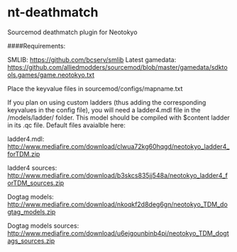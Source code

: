 # nt-deathmatch
Sourcemod deathmatch plugin for Neotokyo


####Requirements:

SMLIB: https://github.com/bcserv/smlib
Latest gamedata: https://github.com/alliedmodders/sourcemod/blob/master/gamedata/sdktools.games/game.neotokyo.txt

Place the keyvalue files in sourcemod/configs/mapname.txt

If you plan on using custom ladders (thus adding the corresponding keyvalues in the config file), you will need a ladder4.mdl file in the /models/ladder/ folder. This model should be compiled with $content ladder in its .qc file. 
Default files avaialble here:

ladder4.mdl: http://www.mediafire.com/download/clwua72kg60hqgd/neotokyo_ladder4_forTDM.zip

ladder4 sources: http://www.mediafire.com/download/b3skcs835jj548a/neotokyo_ladder4_forTDM_sources.zip


Dogtag models: http://www.mediafire.com/download/nkoqkf2d8deg6gn/neotokyo_TDM_dogtag_models.zip

Dogtag models sources: http://www.mediafire.com/download/u6ejgounbinb4pi/neotokyo_TDM_dogtags_sources.zip
